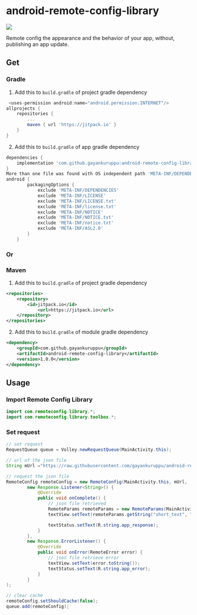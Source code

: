 # android-remote-config-library

[![](https://jitpack.io/v/gayankuruppu/android-remote-config-library.svg)](https://jitpack.io/#gayankuruppu/android-remote-config-library)

Remote config the appearance and the behavior of your app, without, publishing an app update.

## Get

### Gradle

1. Add this to `build.gradle` of project gradle dependency

```groovy
 <uses-permission android:name="android.permission.INTERNET"/>
allprojects {
	repositories {
		...
 		maven { url 'https://jitpack.io' }
	}
}
```

2. Add this to `build.gradle` of app gradle dependency

```groovy
dependencies {
	implementation 'com.github.gayankuruppu:android-remote-config-library:1.0.0'
}
More than one file was found with OS independent path 'META-INF/DEPENDENCIES'
android {
        packagingOptions {
            exclude 'META-INF/DEPENDENCIES'
            exclude 'META-INF/LICENSE'
            exclude 'META-INF/LICENSE.txt'
            exclude 'META-INF/license.txt'
            exclude 'META-INF/NOTICE'
            exclude 'META-INF/NOTICE.txt'
            exclude 'META-INF/notice.txt'
            exclude 'META-INF/ASL2.0'
        }
    }
```

### Or

### Maven

1. Add this to `build.gradle` of project gradle dependency

```xml
<repositories>
	<repository>
		<id>jitpack.io</id>
	    	<url>https://jitpack.io</url>
	</repository>
</repositories>
```

2. Add this to `build.gradle` of module gradle dependency

```xml
<dependency>
	<groupId>com.github.gayankuruppu</groupId>
	<artifactId>android-remote-config-library</artifactId>
	<version>1.0.0</version>
</dependency>
```
## Usage
### Import Remote Config Library

```java
import com.remoteconfig.library.*;
import com.remoteconfig.library.toolbox.*;
```

### Set request

```java
// set request
RequestQueue queue = Volley.newRequestQueue(MainActivity.this);

// url of the json file
String mUrl ="https://raw.githubusercontent.com/gayankuruppu/android-remote-config-library/master/remote-config.json";

// request the json file
RemoteConfig remoteConfig = new RemoteConfig(MainActivity.this, mUrl,
        new Response.Listener<String>() {
            @Override
            public void onComplete() {
                // json file retrieved
                RemoteParams remoteParams = new RemoteParams(MainActivity.this);
                textView.setText(remoteParams.getString("short_text", "some_text"));

                textStatus.setText(R.string.app_response);
            }
        },
        new Response.ErrorListener() {
            @Override
            public void onError(RemoteError error) {
                // json file retrieve error
                textView.setText(error.toString());
                textStatus.setText(R.string.app_error);
            }
        }
);

// clear cache
remoteConfig.setShouldCache(false);
queue.add(remoteConfig);
```
